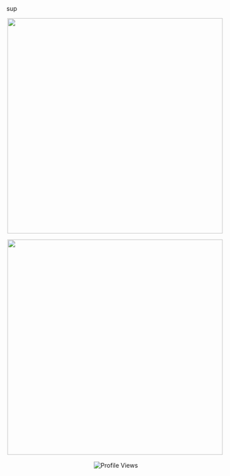 
sup

<p align="center">
  <img width=500px src="https://github-readme-stats.vercel.app/api?username=DarmExplosion&theme=jolly"
       </p>


<p align="center">
  <img width=500px src="https://github-readme-stats.vercel.app/api/top-langs/?username=DarmExplosion&layout=compact&theme=jolly">

</p>

<p align="center"> &nbsp;<img align="center" src="https://komarev.com/ghpvc/?username=DarmExplosion&color=blueviolet&style=flat" alt="Profile Views"/> </p>
